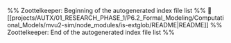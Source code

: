 %% Zoottelkeeper: Beginning of the autogenerated index file list  %%
📄 [[projects/AUTX/01_RESEARCH_PHASE_1/P6.2_Formal_Modeling/Computational_Models/mvu2-sim/node_modules/is-extglob/README|README]]
%% Zoottelkeeper: End of the autogenerated index file list  %%
